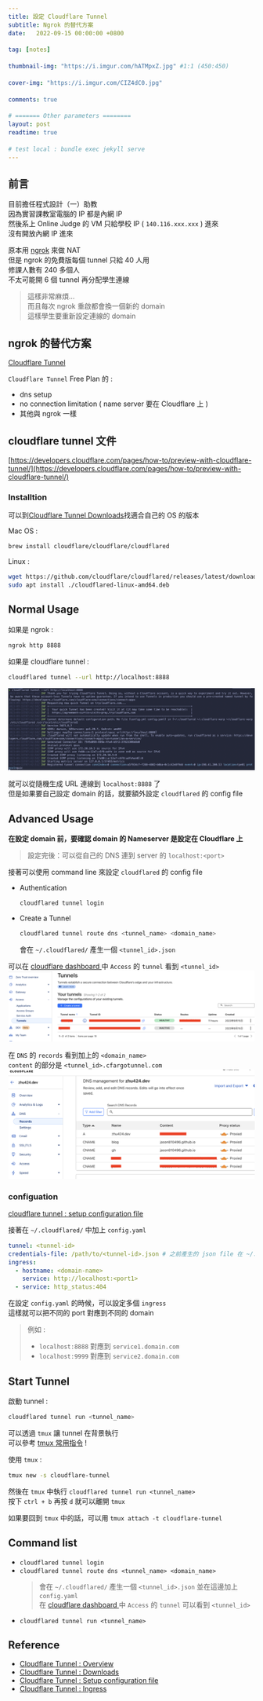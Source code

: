 ```yaml
---
title: 設定 Cloudflare Tunnel 
subtitle: Ngrok 的替代方案
date:   2022-09-15 00:00:00 +0800

tag: [notes]

thumbnail-img: "https://i.imgur.com/hATMpxZ.jpg" #1:1 (450:450)

cover-img: "https://i.imgur.com/CIZ4dC0.jpg"

comments: true

# ======= Other parameters ========
layout: post
readtime: true

# test local : bundle exec jekyll serve
---
```


## 前言

目前擔任程式設計（一）助教 <br>
因為實習課教室電腦的 IP 都是內網 IP <br>
然後系上  Online Judge 的 VM 只給學校 IP ( `140.116.xxx.xxx` ) 進來 <br>
沒有開放內網 IP 進來 <br>

原本用 [ngrok](https://ngrok.com/) 來做 NAT <br>
但是 ngrok 的免費版每個 tunnel 只給 40 人用 <br>
修課人數有 240 多個人 <br>
不太可能開 6 個 tunnel 再分配學生連線<br>
> 這樣非常麻煩... <br>
> 而且每次 ngrok 重啟都會換一個新的 domain <br>
> 這樣學生要重新設定連線的 domain <br>

## ngrok 的替代方案

[Cloudflare Tunnel](https://developers.cloudflare.com/cloudflare-one/connections/connect-apps) <br>

`Cloudflare Tunnel` Free Plan 的 : <br>
- dns setup 
- no connection limitation ( name server 要在 Cloudflare 上 )
- 其他與 ngrok 一樣

## cloudflare tunnel  文件

[https://developers.cloudflare.com/pages/how-to/preview-with-cloudflare-tunnel/](https://developers.cloudflare.com/pages/how-to/preview-with-cloudflare-tunnel/)

### Installtion

可以到[Cloudflare Tunnel Downloads](https://developers.cloudflare.com/cloudflare-one/connections/connect-networks/downloads/)找適合自己的 OS 的版本 <br>

Mac OS :
```bash
brew install cloudflare/cloudflare/cloudflared
```

Linux : 
```bash
wget https://github.com/cloudflare/cloudflared/releases/latest/download/cloudflared-linux-amd64.deb
sudo apt install ./cloudflared-linux-amd64.deb
```

## Normal Usage

如果是 ngrok : 
```bash
ngrok http 8888
```

如果是 cloudflare tunnel :
```bash
cloudflared tunnel --url http://localhost:8888
```

![start tunnel](https://raw.githubusercontent.com/jason810496/blog/main/_images/20230915_start_tunnel.png)

就可以從隨機生成 URL 連線到 `localhost:8888` 了 <br>
但是如果要自己設定 domain 的話，就要額外設定 `cloudflared` 的 config file <br>

## Advanced Usage

**在設定 domain 前，要確認 domain 的 Nameserver 是設定在 Cloudflare 上** <br>
> 設定完後：可以從自己的 DNS 連到 server 的 `localhost:<port>`

接著可以使用 command line 來設定 `cloudflared` 的 config file <br>

- Authentication
    ```bash
    cloudflared tunnel login
    ```
- Create a Tunnel
    ```bash
    cloudflared tunnel route dns <tunnel_name> <domain_name>
    ```
    會在 `~/.cloudflared/` 產生一個 `<tunnel_id>.json`


可以在 [cloudflare dashboard ](https://one.dash.cloudflare.com/) 中 `Access` 的 `tunnel` 看到 `<tunnel_id>` <br>
![access tunnel](https://raw.githubusercontent.com/jason810496/blog/main/_images/20230915_access_tunnel.png)

在 `DNS` 的 `records` 看到加上的 `<domain_name>` <br>
`content` 的部分是 `<tunnel_id>.cfargotunnel.com` <br>
![dns records](https://raw.githubusercontent.com/jason810496/blog/main/_images/20230915_dns_check.png)

### configuation

[cloudflare tunnel : setup configuration file](https://developers.cloudflare.com/cloudflare-one/connections/connect-networks/install-and-setup/tunnel-guide/local/local-management/configuration-file/)

接著在 `~/.cloudflared/` 中加上 `config.yaml` <br>
```yaml
tunnel: <tunnel-id>
credentials-file: /path/to/<tunnel-id>.json # 之前產生的 json file 在 ~/.cloudflared/ 中
ingress:
  - hostname: <domain-name>
    service: http://localhost:<port1>
  - service: http_status:404
```


在設定 `config.yaml` 的時候，可以設定多個 `ingress` <br>
這樣就可以把不同的 port 對應到不同的 domain <br>
> 例如 :
> - `localhost:8888` 對應到 `service1.domain.com`
> - `localhost:9999` 對應到 `service2.domain.com`

## Start Tunnel

啟動 tunnel :
```bash
cloudflared tunnel run <tunnel_name>
```

可以透過 `tmux` 讓 tunnel 在背景執行 <br>
可以參考 [tmux 常用指令](https://jason810496.github.io/blog/tmux/) !<br>

使用 `tmux` :

```bash
tmux new -s cloudflare-tunnel
```

然後在 `tmux` 中執行 `cloudflared tunnel run <tunnel_name>` <br>
按下 `ctrl + b` 再按 `d` 就可以離開 `tmux` <br>

如果要回到 `tmux` 中的話，可以用 `tmux attach -t cloudflare-tunnel` <br>

## Command list

- `cloudflared tunnel login`
- `cloudflared tunnel route dns <tunnel_name> <domain_name>` <br>
    > 會在 `~/.cloudflared/` 產生一個 `<tunnel_id>.json` 並在這邊加上 `config.yaml` <br>
    > 在 [cloudflare dashboard ](https://one.dash.cloudflare.com/) 中 `Access` 的 `tunnel` 可以看到 `<tunnel_id>`
- `cloudflared tunnel run <tunnel_name>`

## Reference

- [Cloudflare Tunnel : Overview](https://developers.cloudflare.com/cloudflare-one/connections/connect-apps)
- [Cloudflare Tunnel : Downloads](https://developers.cloudflare.com/cloudflare-one/connections/connect-networks/downloads/)
- [Cloudflare Tunnel : Setup configuration file](https://developers.cloudflare.com/cloudflare-one/connections/connect-networks/install-and-setup/tunnel-guide/local/local-management/configuration-file/)
- [Cloudflare Tunnel : Ingress](https://developers.cloudflare.com/cloudflare-one/connections/connect-networks/install-and-setup/tunnel-guide/local/local-management/ingress/)